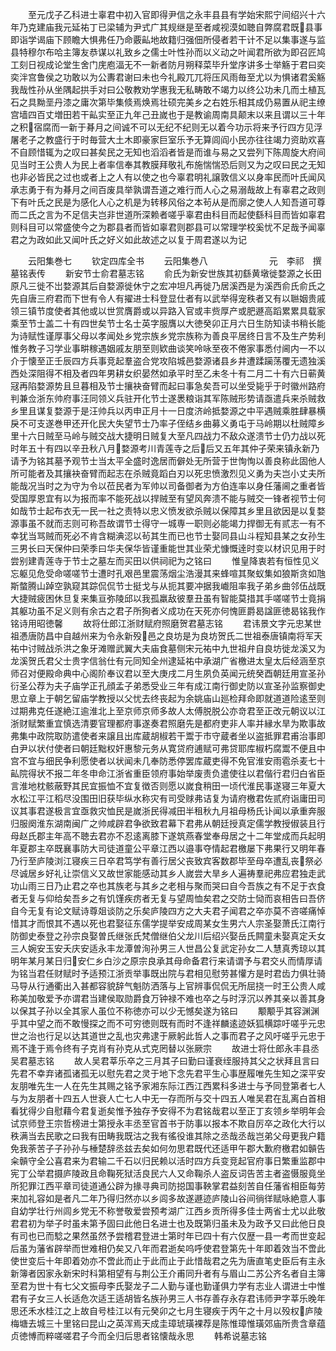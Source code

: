 <!-- { "loadSidebar": true } -->
　　至元戊子乙科进士辜君中初入官即得尹信之永丰县县有学始宋熙宁间绍兴十六年乃克建庙我元延祐丁已梁辅为尹式广其规继是至者咸视漠如聴自弊腐君既县事即诣学谒庙下顾瞻大惧弗任乃命覈畆地故籍归强佃所侵者若干计不足以集事遂与监县特穆尔布哈主簿友恭谋以礼致乡之儒士叶性孙而以义动之叶闻君所欲为即召匠鸠工刻日视成论堂生舍门庑庖湢无不一新者防月朔释菜毕升堂序讲多士举觞于君曰奕奕泮宫鲁侯之功敢以为公夀君谢曰未也今礼殿兀兀将压风雨毎至尤以为惧诸君奚觞我哉性孙从坐隅起拱手对曰公敬教劝学惠我无私畴敢不竭力以终公功未几而土植瓦石之具黝垩丹漆之庸次第毕集倐焉焕焉壮硕完美乡之右姓乐相其成仍易置从祀主缭宫墙四百丈増田若干畆实至正九年己丑嵗也于是教谕周南具颠末以来且谓以三十年之积宿腐而一新于朞月之间诚不可以无纪不纪则无以着今功示将来予行四方见浮屠老子之教盛行于时毎营大土木即豪家巨室乐予无算闾阎小民亦往往竭力资助欢喜不自顾惜辄为之叹曰甚矣民之无知也滔滔者皆是而谁与易之又尝列下陈周旋大府间见当时王公贵人为民上者率信奉其教膜拜敬礼布施惴惴恐后则又为之叹曰民之无知也非必皆民之过也或者上之人有以使之也今辜君明礼譲敦信义以身率民而叶氏闻风承志勇于有为朞月之间百废具举孰谓吾道之难行而人心之易溺哉故上有辜君之政则下有叶氏之民是为感化人心之机是为转移风俗之本茍从是而廓之使人人知吾道可尊而二氏之言为不足信夫岂非世道所深赖者嗟乎辜君由科目而起使繇科目而皆如辜君则科目可以常盛使今之为郡县者而皆如辜君则郡县可以常理学校奚忧不足哉予闻辜君之为政如此又闻叶氏之好义如此故述之以复于周君遂以为记





　　云阳集巻七
　　钦定四库全书
　　云阳集巻八　　　　　　　元　李祁　撰墓铭表传
　　新安节士俞君墓志铭
　　俞氏为新安世族其初繇黄墩徙婺源之长田原凡三徙不岀婺源其后自婺源徙休宁之宏冲坦凡再徙乃居溪西是为溪西俞氏俞氏之先自唐三府君而下世有令人有擢进士科登显仕者有以武举得宠秩者又有以聮姻贵戚领三镇节度使者其他或以世赏膺爵或以异路入官或丰赀厚产或肥遯高蹈累累具载家乘至节士盖二十有四世矣节士名士英字服膺以大徳癸卯正月六日生防知读书稍长能为诗赋性谨厚事父母以孝闻处乡党宗族乡党宗族称为善良平居终日言不及生产势利惟务教子习学业事畊稼遇姻戚友朋至则欵曲谈笑呤咏至夜不倦家事悉付阃内一不以介于懐至正壬辰四方兵事竞起羣盗合党攻陷城邑婺源诸县乡井遭蹂躏荡覆无遗独溪西处深阻得不相及者四年男耕女织晏然如承平时至乙未冬十有二月二十有六日蕲黄冦再陷婺源势且旦暮相及节士攘袂奋臂而起曰事急矣吾可以坐受毙乎于时徽州路府判兼佥浙东帅府事汪同领义兵驻开化节士遂褁粮诣其军陈贼形势请亟遣兵来杀贼救乡里且谋复婺源于是汪帅兵以丙申正月十一日度济岭抵婺源之中平遇贼乘胜肆暴横戾不可支遂巻甲还开化民大失望节士乃率子侄结乡曲募义勇屯于马岭期以杜贼障乡里十六日贼至马岭与贼交战大捷明日贼复大至凡四战力不敌众遂溃节士仍力战以死时年五十有四以辛丑秋八月婺源考川青莲寺之后后又五年其仲子荣来镇永新乃请予为铭其墓予观节士当太平全盛时逸居而僻处无所营于世恂恂以善良称此固他人所可能者及其攘袂奋臂而起志在杀贼竟蹈白刃以死忠愤激烈见义勇为夫岂小丈夫所能哉况当时之为守为令以莅民者为军帅以司备御者为方伯连率以身任藩阃之重者皆受国厚恩宜有以为报而率不能死战以捍贼至有望风奔溃不能与贼交一锋者视节士何如哉节士起布衣无一民一社之责特以忠义愤发欲杀贼以保障其乡里且欲因是以复婺源事虽不就而志则可称吾故谓节士得守一城専一职则必能竭力捍御无有贰志一有不幸犹当骂贼而死必不肯含糊淟涊以茍其生而已也节士娶同县山斗程知县某之女孙生三男长曰天保仲曰荣季曰华夫保华皆谨重能世其业荣尤慷慨逹时变以材识见用于时尝别建青莲寺于节士之墓左而买田以供祠祀为之铭曰
　　惟皇降衷若有恒性见义忘躯见危受命嗟嗟节士遭时孔艰邑里震荡烟尘浩漫其来蜂喧其聚蚁集如狼斯贪如虺斯螫腾山踔空孰窥其踪侃侃节士挺戈与从扼其要冲据我巇阻率我子弟乡曲邻伍战既大捷贼疲困休旦复来集亘弥陵邱以我孤羸敌彼羣丑虽有智能莫措其手嗟嗟节士竟捐其躯功虽不足义则有余古之君子所狥者义成功在天死亦何愧匪爵曷諡匪徳曷铭我作铭诗用昭徳馨
　　故将仕郎江浙财赋府照磨贺君墓志铭
　　君讳景文字元忠某世祖慿唐防昌中自越州来为令永新殁邑之良坊是为良坊贺氏二世祖泰唐镇南将军天祐中讨贼战杀洪之象牙滩赠武翼大夫庙食墓侧宋元祐中九世祖弁自良坊徙龙溪又为龙溪贺氏君父士贵字信翁仕有元同知全州逮延祐中承湖广省檄进太皇太后经涵至京师召对便殿命典中心阁阶奉议君以至大庚戌二月生夙负英闻元统癸酉朝廷用宣圣孙衍圣公荐为夫子庙学正孔顔孟子弟悉受业三年有成江南行御史防以宣圣孙监察御史思立章上于朝乞留庙学教授以父忧去终丧起为余姚庙山廵检拜命即就道道险逺至则过期弗克任遂絶江逾淮北上至京师京师多故人太傅脱脱公亦竒君至正改元朝议以江浙财赋繁重宜慎选清要官理都府事遂奏君照磨先是都府吏非人率并縁水旱为欺事故弗集中政院取防遣使者来譲且出库蔵胡椒若干鬻于市守蔵者坐以盗抵罪君甫治事即白尹以状付使者曰朝廷黜权奸惠黎元务从寛贷府逋赋可弗贷耶库椒朽腐鬻不便且中宫不宜与细民争利愿使者以状闻未几奉防悉停罢库蔵吏得不免官淮安雨雹杀麦七十畆院得状不报二年冬申命江浙省重臣领府事始举废责负遣使往以君偕行君归白省臣言淮地枕骸蔽野其民宜振恤不宜复徴否则愿以嵗食稍田一顷代淮民事遂寝三年夏大水松江平江稻尽没围田旧获毕纵水称灾有司受赇弗诘复为请府檄君佐贰府诣庸田司议其事君遂极言宜亟救灾恤民是嵗浙民得减田半租秋九月祖母杨氏讣闻以承重奔服归服阕淮东湖南闽广之帅咸辟君争欲致君幕下君弗从朝廷授真定儒学教授俶装且行母赵氏郡主年高不聴去君亦不忍逺离膝下遂筑燕春堂奉母居之十二年堂成而兵起明年夏郡主卒既襄事防大司徒道童公平章江西以邉事夺情起君檄屡下弗果行又明年春乃行至庐陵浏江寝疾三日卒君笃学有善行居父丧致宾客数郡毕至母卒遭乱丧祭必尽诚居乡好礼让崇信义又故世家能感动其乡人嵗尝大旱乡人遍祷羣祀弗应君独走武功山雨三日乃止君之卒也其族老与其乡之老相与聚而哭曰自今吾族之有不足于衣食者无复与仰给矣吾乡之有饥馑疾疠者无复与望周恤矣君之交防士恸而哀相告曰吾侪自今无复有论文赋诗尊爼谈防之乐矣庐陵四方之大夫君子闻君之卒亦莫不咨嗟痛悼惜其才而恨其不遇以死也君娶征东儒学提举安成周某女生男六人宗圣娶萧氏江南行防御史泰登之孙宗良娶曽氏继张氏梵僧继伯父龙川后绍兴娶岳氏闗童未娶真定夭女三人婉安玉安夭庆安适永丰龙潭曽洵孙男三人世昌公复武定孙女二人慧真秀琼以其明年某月某日归安仁乡白沙之原宗良承其母命备君行来请谓予与君交乆而情厚请为铭当君任财赋时予适预江浙贡举事既出院与君相见慰劳甚懽方是时君齿力俱壮骑马导从行通衢出入甚都容貌辞气魁防洒落与上官辨事侃侃无所屈挠一时王公贵人咸称美加敬爱予亦谓君当建侯取勋爵食万钟禄不难也卒之与时浮沉以养其亲以善其身以保其子孙以全其家人虽位不称徳亦可以少无憾矣遂为铭曰
　　颙颙乎其容渊渊乎其中望之而不敢慢探之而不可穷徳则既有而时不逢祥麟逺迹妖狐横踪吁嗟乎元忠世之治也行足以达其道世之乱也灾弗逮于厥躬此哲人之事而君子之风吁嗟乎元忠于焉不逢于焉令终有子克肖有孙克从式克罔替以张厥宗
　　故进士将仕郎永丰县丞吴君墓志铭
　　故人吴君莘乐卒之三月其子曰勤曰谨衰绖服持其父之状拜且言曰先君不幸弃诸孤诸孤无以慰先君之灵于地下念先君平生心事歴履唯先生知之深平安友朋唯先生一人在先生其赐之铭予家湘东际江西江西累科多进士与予同登第者七人与为友朋者十四五人世衰人亡七人中无一存而所与交十四五人唯吴君在乱离白首相看犹得少自慰藉今君复逝矣惟予独存予安得不为君铭哉君以至正丁亥领乡举明年会试京师登王宗哲榜进士第授永丰丞至官首书于防事以报本不欺自厉卒之政化大行以秩满当去民歌之曰我有田畴我既沽之我有徭役谁其除之丞哉丞哉岂弟父母更我户籍免我荼苦子子孙孙与棰楚辞丞兹去矣如何勿思君既代还适甲午郡大歉府檄君如贑告籴贑守全公喜君来为君输二千石以归民赖以活时四方兵变竞起官府事日繁重监郡中宪丁公举君摄庐陵政且命鞠死狱活良民六人又命鞠杀人盗反词告苦主者盗慑服竟坐所犯罪江西平章司徒道通公辟为掾寻典司防搃国事鞅掌君益刻苦自任藩省相臣每劳来加礼容如是者凡二年乃得归然亦以乡闾多故遂遯迹庐陵山谷间徜徉赋咏絶意人事自幼学壮行州闾乡党无不称誉敬爱尝预考湖广江西乡贡所得多佳士两省士尤以此敬君君初为举子时虽未第予固曰此他日名进士也及既第归虽未及为政予又曰此他日良有司也已而騐之果然虽然予尝稽君登进士第时年已四十有六仅歴一县一考而世变起后虽为藩省辟举而世难相仍矣又八年而君逝矣呜呼使君登第先十年即着效当不啻此使世变后十年即着効亦不啻此而止于此而止于此惜哉君之先为唐直笔史臣后有主永新簿者因家永新宋时科第相望有与荆公王介甫同升者有与眉山二苏公齐名者自主簿至君为世十有七父文振母李氏娶龙子二人勤与谨也勤谨俱力学有志业人谓进士中惟君有子女三人长适危次适王适胡皆名族孙男三人书存善存永存君讳师尹字莘乐晚年思还禾水桂江之上故自号桂江以有元癸卯之七月生寝疾于丙午之十月以殁权庐陵梅塘去城三十里铭曰昆山之英浑焉天成圭璋琥璜裸荐是陈惟璋惟璜郊庙所贵含章蕴贞徳愽而粹嗟嗟君子今而全归后思者铭懐哉永思
　　韩希说墓志铭
